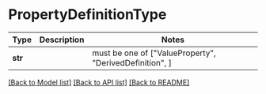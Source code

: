 # PropertyDefinitionType

Type | Description | Notes
------------- | ------------- | -------------
**str** |  |  must be one of ["ValueProperty", "DerivedDefinition", ]

[[Back to Model list]](../README.md#documentation-for-models) [[Back to API list]](../README.md#documentation-for-api-endpoints) [[Back to README]](../README.md)

